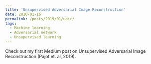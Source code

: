 ```yaml
---
title: 'Unsupervised Adversarial Image Reconstruction'
date: 2010-01-16
permalink: /posts/2019/01/uair/
tags:
  - Machine learning
  - Adversarial network
  - Unsupervised learning
---
```


Check out my first Medium post on Unsupervised Adversarial Image Reconstruction (Pajot et. al, 2019).
